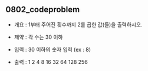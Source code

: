 ## 0802_codeproblem

- 개요 : 1부터 주어진 횟수까지 2를 곱한 값(들)을 출력하시오.

- 제약 : 각 수는 30 이하

- 입력 : 30 이하의 숫자 입력 (ex : 8)

- 출력 : 1 2 4 8 16 32 64 128 256
